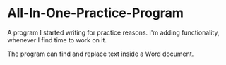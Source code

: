 # All-In-One-Practice-Program

A program I started writing for practice reasons. I'm adding functionality, whenever I find time to work on it.

The program can find and replace text inside a Word document.
